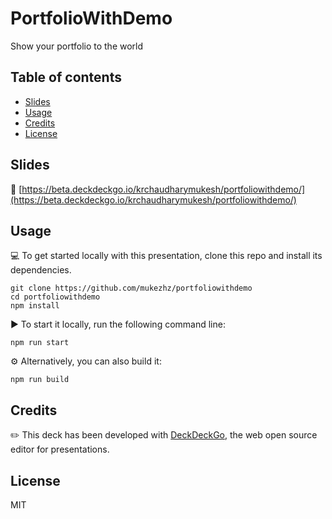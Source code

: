 # PortfolioWithDemo

Show your portfolio to the world 

## Table of contents

- [Slides](#slides)
- [Usage](#usage)
- [Credits](#credits)
- [License](#license)

## Slides

🔗 [https://beta.deckdeckgo.io/krchaudharymukesh/portfoliowithdemo/](https://beta.deckdeckgo.io/krchaudharymukesh/portfoliowithdemo/)

## Usage

💻 To get started locally with this presentation, clone this repo and install its dependencies.

```
git clone https://github.com/mukezhz/portfoliowithdemo
cd portfoliowithdemo
npm install
```

▶️ To start it locally, run the following command line:

```
npm run start
```

⚙️ Alternatively, you can also build it:

```
npm run build
```

## Credits

✏️ This deck has been developed with [DeckDeckGo], the web open source editor for presentations.

## License

MIT

[DeckDeckGo]: https://deckdeckgo.com
